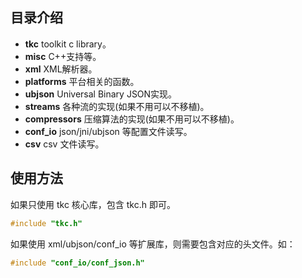 ## 目录介绍

* **tkc** toolkit c library。
* **misc** C++支持等。			
* **xml** XML解析器。
* **platforms** 平台相关的函数。
* **ubjson** Universal Binary JSON实现。
* **streams** 各种流的实现(如果不用可以不移植)。
* **compressors** 压缩算法的实现(如果不用可以不移植)。
* **conf_io** json/jni/ubjson 等配置文件读写。
* **csv** csv 文件读写。

## 使用方法

如果只使用 tkc 核心库，包含 tkc.h 即可。

```c
#include "tkc.h"
```

如果使用 xml/ubjson/conf_io 等扩展库，则需要包含对应的头文件。如：


```c
#include "conf_io/conf_json.h"
```



